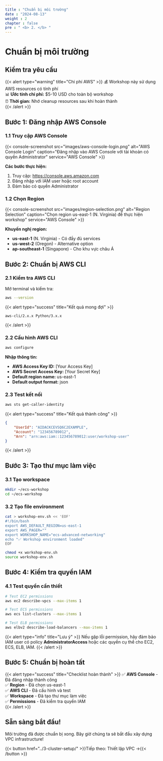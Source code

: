 ```yaml
---
title : "Chuẩn bị môi trường"
date : "2024-08-13"
weight : 2
chapter : false
pre : " <b> 2. </b> "
---
```


# Chuẩn bị môi trường

## Kiểm tra yêu cầu

{{< alert type="warning" title="Chi phí AWS" >}}
💰 Workshop này sử dụng AWS resources có tính phí  
📊 **Ước tính chi phí:** $5-10 USD cho toàn bộ workshop  
⏰ **Thời gian:** Nhớ cleanup resources sau khi hoàn thành  
{{< /alert >}}

## Bước 1: Đăng nhập AWS Console

### 1.1 Truy cập AWS Console

{{< console-screenshot src="images/aws-console-login.png" alt="AWS Console Login" caption="Đăng nhập vào AWS Console với tài khoản có quyền Administrator" service="AWS Console" >}}

**Các bước thực hiện:**
1. Truy cập: https://console.aws.amazon.com
2. Đăng nhập với IAM user hoặc root account
3. Đảm bảo có quyền Administrator

### 1.2 Chọn Region

{{< console-screenshot src="images/region-selection.png" alt="Region Selection" caption="Chọn region us-east-1 (N. Virginia) để thực hiện workshop" service="AWS Console" >}}

**Khuyến nghị region:**
- **us-east-1** (N. Virginia) - Có đầy đủ services
- **us-west-2** (Oregon) - Alternative option
- **ap-southeast-1** (Singapore) - Cho khu vực châu Á

## Bước 2: Chuẩn bị AWS CLI

### 2.1 Kiểm tra AWS CLI

Mở terminal và kiểm tra:

```bash
aws --version
```

{{< alert type="success" title="Kết quả mong đợi" >}}
```
aws-cli/2.x.x Python/3.x.x
```
{{< /alert >}}

### 2.2 Cấu hình AWS CLI

```bash
aws configure
```

**Nhập thông tin:**
- **AWS Access Key ID:** [Your Access Key]
- **AWS Secret Access Key:** [Your Secret Key]
- **Default region name:** us-east-1
- **Default output format:** json

### 2.3 Test kết nối

```bash
aws sts get-caller-identity
```

{{< alert type="success" title="Kết quả thành công" >}}
```json
{
    "UserId": "AIDACKCEVSQ6C2EXAMPLE",
    "Account": "123456789012",
    "Arn": "arn:aws:iam::123456789012:user/workshop-user"
}
```
{{< /alert >}}

## Bước 3: Tạo thư mục làm việc

### 3.1 Tạo workspace

```bash
mkdir ~/ecs-workshop
cd ~/ecs-workshop
```

### 3.2 Tạo file environment

```bash
cat > workshop-env.sh << 'EOF'
#!/bin/bash
export AWS_DEFAULT_REGION=us-east-1
export AWS_PAGER=""
export WORKSHOP_NAME="ecs-advanced-networking"
echo "✅ Workshop environment loaded"
EOF

chmod +x workshop-env.sh
source workshop-env.sh
```

## Bước 4: Kiểm tra quyền IAM

### 4.1 Test quyền cần thiết

```bash
# Test EC2 permissions
aws ec2 describe-vpcs --max-items 1

# Test ECS permissions  
aws ecs list-clusters --max-items 1

# Test ELB permissions
aws elbv2 describe-load-balancers --max-items 1
```

{{< alert type="info" title="Lưu ý" >}}
Nếu gặp lỗi permission, hãy đảm bảo IAM user có policy **AdministratorAccess** hoặc các quyền cụ thể cho EC2, ECS, ELB, IAM.
{{< /alert >}}

## Bước 5: Chuẩn bị hoàn tất

{{< alert type="success" title="Checklist hoàn thành" >}}
✅ **AWS Console** - Đã đăng nhập thành công  
✅ **Region** - Đã chọn us-east-1  
✅ **AWS CLI** - Đã cấu hình và test  
✅ **Workspace** - Đã tạo thư mục làm việc  
✅ **Permissions** - Đã kiểm tra quyền IAM  
{{< /alert >}}

## Sẵn sàng bắt đầu!

Môi trường đã được chuẩn bị xong. Bây giờ chúng ta sẽ bắt đầu xây dựng VPC infrastructure!

{{< button href="../3-cluster-setup/" >}}Tiếp theo: Thiết lập VPC →{{< /button >}}
